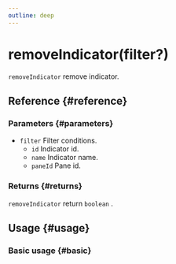 ```yaml
---
outline: deep
---
```


# removeIndicator(filter?)
`removeIndicator` remove indicator.

## Reference {#reference}
<!-- @include: @/@views/api/references/instance/removeIndicator.md -->

### Parameters {#parameters}
- `filter` Filter conditions.
  - `id` Indicator id.
  - `name` Indicator name.
  - `paneId` Pane id.

### Returns {#returns}
`removeIndicator` return `boolean` .

## Usage {#usage}
<script setup>
import RemoveIndicator from '../../../@views/api/samples/removeIndicator/index.vue'
</script>

### Basic usage {#basic}
<RemoveIndicator/>